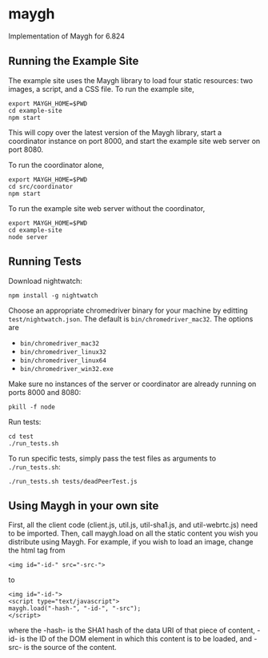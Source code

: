 # maygh

Implementation of Maygh for 6.824

## Running the Example Site

The example site uses the Maygh library to load four static resources:
two images, a script, and a CSS file.  To run the example site,

```
export MAYGH_HOME=$PWD
cd example-site
npm start
```

This will copy over the latest version of the Maygh library, start
a coordinator instance on port 8000, and start the example site web
server on port 8080.

To run the coordinator alone, 

```
export MAYGH_HOME=$PWD
cd src/coordinator
npm start
```

To run the example site web server without the coordinator,

```
export MAYGH_HOME=$PWD
cd example-site
node server
```

## Running Tests

Download nightwatch:

```
npm install -g nightwatch
```

Choose an appropriate chromedriver binary for your machine by
editting `test/nightwatch.json`.  The default is `bin/chromedriver_mac32`.
The options are

* `bin/chromedriver_mac32`
* `bin/chromedriver_linux32`
* `bin/chromedriver_linux64`
* `bin/chromedriver_win32.exe`

Make sure no instances of the server or coordinator are already running on
ports 8000 and 8080:

```
pkill -f node
```

Run tests:

```
cd test
./run_tests.sh
```

To run specific tests, simply pass the test files as arguments to `./run_tests.sh`:

```
./run_tests.sh tests/deadPeerTest.js
```

## Using Maygh in your own site
First, all the client code (client.js, util.js, util-sha1.js, and util-webrtc.js) need to be imported.
Then, call maygh.load on all the static content you wish you distribute using Maygh. For example, if you wish to load an image, change the html tag from
```
<img id="-id-" src="-src-">
```
to
```
<img id="-id-">
<script type="text/javascript">
maygh.load("-hash-", "-id-", "-src");
</script>
```
where the -hash- is the SHA1 hash of the data URI of that piece of content, -id- is the ID of the DOM element in which this content is to be loaded, and -src- is the source of the content.

